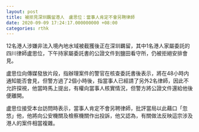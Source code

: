 ```yaml
---
layout: post
title: 被拒見深圳羈留港人　盧思位：當事人肯定不會另聘律師
date: 2020-09-09 17:24:17.000000000 +08:00
categories: rthk
---
```


12名港人涉嫌非法入境內地水域被截獲後正在深圳羈留，其中1名港人家屬委託的四川律師盧思位，下午持家屬委託書的公證文件到鹽田看守所，仍被拒絕安排會見。

盧思位向傳媒發放片段，指辦理案件的警官在核查委託書後表示，將在48小時内通知能否會見，但警方過了2個小時後，指當事人已經請了另外2名律師，因此不允許探視，他當時馬上提出，有權向當事人核實情況，但警方將公證文件還給他後便離開。

盧思位接受本台訪問時表示，當事人肯定不會另聘律師，批評當局以此藉口「忽悠」他，他將向公安機關及檢察機關作出投訴，他又認為，有關做法反映這宗涉及港人的案件相當複雜。
